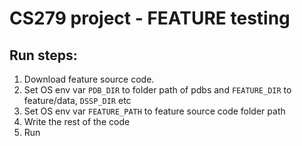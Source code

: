 # CS279 project - FEATURE testing

## Run steps:

1. Download feature source code.
2. Set OS env var `PDB_DIR` to folder path of pdbs and `FEATURE_DIR` to feature/data, `DSSP_DIR` etc
3. Set OS env var `FEATURE_PATH` to feature source code folder path
4. Write the rest of the code
5. Run


